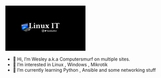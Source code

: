 
![](/linux-it-logo.png)

- 👋 Hi, I’m Wesley a.k.a Computersmurf on multiple sites.
- 👀 I’m interested in Linux , Windows , Mikrotik
- 🌱 I’m currently learning Python , Ansible and some networking stuff

<!---
landaal-ict/landaal-ict is a ✨ special ✨ repository because its `README.md` (this file) appears on your GitHub profile.
You can click the Preview link to take a look at your changes.
--->
